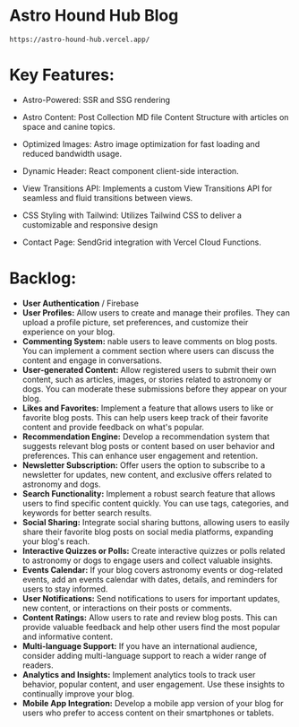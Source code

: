 # Astro Hound Hub Blog

```
https://astro-hound-hub.vercel.app/
```

# Key Features:

- Astro-Powered: SSR and SSG rendering
- Astro Content: Post Collection MD file Content Structure with articles on space and canine topics.
- Optimized Images: Astro image optimization for fast loading and reduced bandwidth usage.
- Dynamic Header: React component client-side interaction.
- View Transitions API: Implements a custom View Transitions API for seamless and fluid transitions between views.
- CSS Styling with Tailwind: Utilizes Tailwind CSS to deliver a customizable and responsive design

- Contact Page: SendGrid integration with Vercel Cloud Functions.

# Backlog:
- **User Authentication** / Firebase
- **User Profiles:**
Allow users to create and manage their profiles. They can upload a profile picture, set preferences, and customize their experience on your blog.
- **Commenting System:** 
nable users to leave comments on blog posts. You can implement a comment section where users can discuss the content and engage in conversations.
- **User-generated Content:**
Allow registered users to submit their own content, such as articles, images, or stories related to astronomy or dogs. You can moderate these submissions before they appear on your blog.
- **Likes and Favorites:**
Implement a feature that allows users to like or favorite blog posts. This can help users keep track of their favorite content and provide feedback on what's popular.
- **Recommendation Engine:**
Develop a recommendation system that suggests relevant blog posts or content based on user behavior and preferences. This can enhance user engagement and retention.
- **Newsletter Subscription:**
Offer users the option to subscribe to a newsletter for updates, new content, and exclusive offers related to astronomy and dogs.
- **Search Functionality:**
Implement a robust search feature that allows users to find specific content quickly. You can use tags, categories, and keywords for better search results.
- **Social Sharing:**
Integrate social sharing buttons, allowing users to easily share their favorite blog posts on social media platforms, expanding your blog's reach.
- **Interactive Quizzes or Polls:**
Create interactive quizzes or polls related to astronomy or dogs to engage users and collect valuable insights.
- **Events Calendar:**
If your blog covers astronomy events or dog-related events, add an events calendar with dates, details, and reminders for users to stay informed.
- **User Notifications:**
Send notifications to users for important updates, new content, or interactions on their posts or comments.
- **Content Ratings:**
Allow users to rate and review blog posts. This can provide valuable feedback and help other users find the most popular and informative content.
- **Multi-language Support:**
If you have an international audience, consider adding multi-language support to reach a wider range of readers.
- **Analytics and Insights:**
Implement analytics tools to track user behavior, popular content, and user engagement. Use these insights to continually improve your blog.
- **Mobile App Integration:**
Develop a mobile app version of your blog for users who prefer to access content on their smartphones or tablets.



